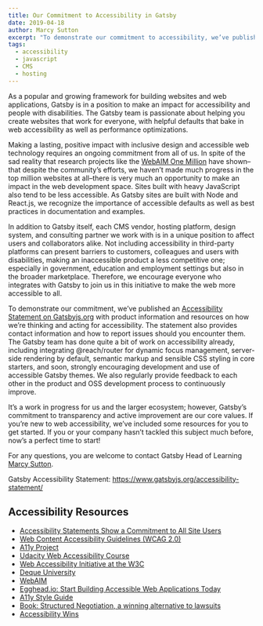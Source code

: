```yaml
---
title: Our Commitment to Accessibility in Gatsby
date: 2019-04-18
author: Marcy Sutton
excerpt: "To demonstrate our commitment to accessibility, we’ve published an Accessibility Statement on Gatsbyjs.org with product information and resources as well as contact information. We encourage everyone integrating and building with Gatsby to join us in this initiative to make the web more accessible to all!"
tags:
  - accessibility
  - javascript
  - CMS
  - hosting
---
```


As a popular and growing framework for building websites and web applications, Gatsby is in a position to make an impact for accessibility and people with disabilities. The Gatsby team is passionate about helping you create websites that work for everyone, with helpful defaults that bake in web accessibility as well as performance optimizations.

Making a lasting, positive impact with inclusive design and accessible web technology requires an ongoing commitment from all of us. In spite of the sad reality that research projects like the [WebAIM One Million](https://webaim.org/projects/million/) have shown–that despite the community’s efforts, we haven’t made much progress in the top million websites at all–there is very much an opportunity to make an impact in the web development space. Sites built with heavy JavaScript also tend to be less accessible. As Gatsby sites are built with Node and React.js, we recognize the importance of accessible defaults as well as best practices in documentation and examples.

In addition to Gatsby itself, each CMS vendor, hosting platform, design system, and consulting partner we work with is in a unique position to affect users and collaborators alike. Not including accessibility in third-party platforms can present barriers to customers, colleagues and users with disabilities, making an inaccessible product a less competitive one; especially in government, education and employment settings but also in the broader marketplace. Therefore, we encourage everyone who integrates with Gatsby to join us in this initiative to make the web more accessible to all.

To demonstrate our commitment, we’ve published an [Accessibility Statement on Gatsbyjs.org](/accessibility-statement/) with product information and resources on how we’re thinking and acting for accessibility. The statement also provides contact information and how to report issues should you encounter them. The Gatsby team has done quite a bit of work on accessibility already, including integrating @reach/router for dynamic focus management, server-side rendering by default, semantic markup and sensible CSS styling in core starters, and soon, strongly encouraging development and use of accessible Gatsby themes. We also regularly provide feedback to each other in the product and OSS development process to continuously improve.

It’s a work in progress for us and the larger ecosystem; however, Gatsby’s commitment to transparency and active improvement are our core values. If you’re new to web accessibility, we’ve included some resources for you to get started. If you or your company hasn’t tackled this subject much before, now’s a perfect time to start!

For any questions, you are welcome to contact Gatsby Head of Learning [Marcy Sutton](mailto:marcy@gatsbyjs.com).

Gatsby Accessibility Statement: https://www.gatsbyjs.org/accessibility-statement/

## Accessibility Resources

- [Accessibility Statements Show a Commitment to All Site Users](https://www.lflegal.com/2013/02/access-info-pages/)
- [Web Content Accessibility Guidelines (WCAG 2.0)](https://www.w3.org/TR/WCAG20/)
- [A11y Project](http://a11yproject.com/)
- [Udacity Web Accessibility Course](https://www.udacity.com/course/web-accessibility--ud891)
- [Web Accessibility Initiative at the W3C](https://www.w3.org/WAI/)
- [Deque University](https://dequeuniversity.com)
- [WebAIM](https://webaim.org)
- [Egghead.io: Start Building Accessible Web Applications Today](https://egghead.io/courses/start-building-accessible-web-applications-today)
- [A11y Style Guide](https://a11y-style-guide.com/style-guide/section-resources.html)
- [Book: Structured Negotiation, a winning alternative to lawsuits](https://www.lflegal.com/book/)
- [Accessibility Wins](https://a11ywins.tumblr.com)
